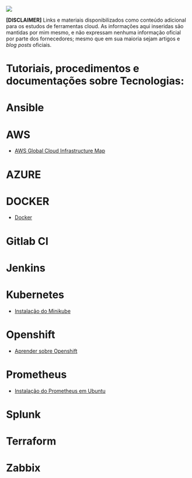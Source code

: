 ![](https://blogdolopez.files.wordpress.com/2019/05/aws-tc_resize.jpg)

**[DISCLAIMER]** Links e materiais disponibilizados como conteúdo adicional para os estudos de ferramentas cloud. As informações aqui inseridas são mantidas por mim mesmo, e não expressam nenhuma informação oficial por parte dos fornecedores; mesmo que em sua maioria sejam artigos e _blog posts_ oficiais.

# Tutoriais, procedimentos e documentações sobre Tecnologias:

# Ansible

# AWS

* [AWS Global Cloud Infrastructure Map](https://infrastructure.aws/)

# AZURE

# DOCKER

* [Docker](https://woliveiras.com.br/posts/comandos-mais-utilizados-no-docker/)

# Gitlab CI

# Jenkins

# Kubernetes

* [Instalação do Minikube](https://kubernetes.io/docs/tasks/tools/install-minikube/)

# Openshift

* [Aprender sobre Openshift](https://learn.openshift.com/introduction)

# Prometheus

* [Instalação do Prometheus em Ubuntu](https://linoxide.com/linux-how-to/install-prometheus-ubuntu/)

# Splunk

# Terraform

# Zabbix
